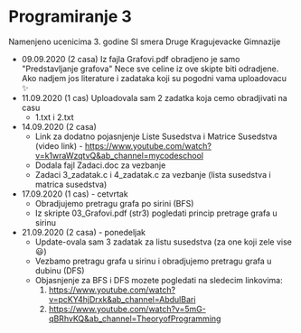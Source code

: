 # Programiranje 3
Namenjeno ucenicima 3. godine SI smera Druge Kragujevacke Gimnazije
- 09.09.2020 (2 casa) 
  Iz fajla Grafovi.pdf obradjeno je samo "Predstavljanje grafova"
  Nece sve celine iz ove skipte biti odradjene.
  Ako nadjem jos literature i zadataka koji su pogodni vama uploadovacu :sparkles:
- 11.09.2020 (1 cas)
  Uploadovala sam 2 zadatka koja cemo obradjivati na casu 
  * 1.txt i 2.txt
- 14.09.2020 (2 casa)
  * Link za dodatno pojasnjenje Liste Susedstva i Matrice Susedstva (video link) - https://www.youtube.com/watch?v=k1wraWzqtvQ&ab_channel=mycodeschool
  * Dodala fajl Zadaci.doc za vezbanje
  * Zadaci 3_zadatak.c i 4_zadatak.c za vezbanje (lista susedstva i matrica susedstva)
- 17.09.2020 (1 cas) - cetvrtak
  * Obradjujemo pretragu grafa po sirini (BFS) 
  * Iz skripte 03_Grafovi.pdf (str3) pogledati princip pretrage grafa u sirinu
- 21.09.2020 (2 casa) - ponedeljak
  * Update-ovala sam 3 zadatak za listu susedstva (za one koji zele vise :smiley:)
  * Vezbamo pretragu grafa u sirinu i obradjujemo pretragu grafa u dubinu (DFS)
  * Objasnjenje za BFS i DFS mozete pogledati na sledecim linkovima:
    1. https://www.youtube.com/watch?v=pcKY4hjDrxk&ab_channel=AbdulBari
    2. https://www.youtube.com/watch?v=5mG-qBRhvKQ&ab_channel=TheoryofProgramming
